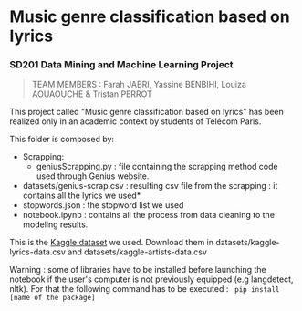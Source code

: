 # Music genre classification based on lyrics
### SD201 Data Mining and Machine Learning Project
> TEAM MEMBERS : Farah JABRI, Yassine BENBIHI, Louiza AOUAOUCHE & Tristan PERROT

This project called "Music genre classification based on lyrics" has been realized only in an academic context by students of Télécom Paris.

This folder is composed by:
* Scrapping:
  * geniusScrapping.py : file containing the scrapping method code used through Genius website.
* datasets/genius-scrap.csv : resulting csv file from the scrapping : it contains all the lyrics we used*
* stopwords.json : the stopword list we used
* notebook.ipynb : contains all the process from data cleaning to the modeling results. 

This is the [Kaggle dataset](https://www.kaggle.com/datasets/neisse/scrapped-lyrics-from-6-genres) we used. Download them in datasets/kaggle-lyrics-data.csv and datasets/kaggle-artists-data.csv

Warning : some of libraries have to be installed before launching the notebook if the user's computer is not previously equipped (e.g langdetect, nltk). For that the following command has to be executed : ```  pip install [name of the package] ``` 
    
  
